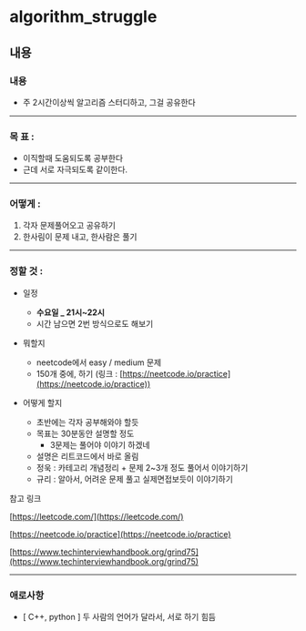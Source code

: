 # algorithm_struggle

## 내용
### 내용

- 주 2시간이상씩 알고리즘 스터디하고, 그걸 공유한다

---

### 목 표 :

- 이직할때 도움되도록 공부한다
- 근데 서로 자극되도록 같이한다.

---

### 어떻게 :

1. 각자 문제풀어오고 공유하기 
2. 한사림이 문제 내고, 한사람은 풀기

---

### 정할 것 :

- 일정
    - **수요일 _ 21시~22시**
    - 시간 남으면 2번 방식으로도 해보기
- 뭐할지
    - neetcode에서 easy / medium 문제
    - 150개 중에, 하기 (링크 : [https://neetcode.io/practice](https://neetcode.io/practice))
    
- 어떻게 할지
    - 초반에는 각자 공부해와야 할듯
    - 목표는 30분동안 설명할 정도
        - 3문제는 풀어야 이야기 하겠네
    - 설명은 리트코드에서 바로 올림
    - 정욱 : 카테고리 개념정리 + 문제 2~3개 정도 풀어서 이야기하기
    - 규리 : 알아서, 어려운 문제 풀고 실제면접보듯이 이야기하기
    

참고 링크 

[https://leetcode.com/](https://leetcode.com/)

[https://neetcode.io/practice](https://neetcode.io/practice)

[https://www.techinterviewhandbook.org/grind75](https://www.techinterviewhandbook.org/grind75)

---

### 애로사항

- [ C++, python ] 두 사람의 언어가 달라서, 서로 하기 힘듬
